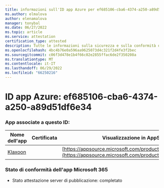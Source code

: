 ```yaml
---
title: informazioni sull'ID app Azure per ef685106-cba6-4374-a250-a89d51df6e34
ms.author: elmalova
author: elenamalova
manager: tonybal
ms.date: 06/27/2022
ms.topic: article
ms.service: attestation
certification_type: attested
description: Tutte le informazioni sulla sicurezza e sulla conformità disponibili per ef685106-cba6-4374-a250-a89d51df6e34.
ms.openlocfilehash: 4bc4b76e0a596aa9625073d4c321f2d4fe3f2bec
ms.sourcegitcommit: c06f3d478e1b4f66c02e2855ffac6de2f350208a
ms.translationtype: MT
ms.contentlocale: it-IT
ms.lasthandoff: 06/29/2022
ms.locfileid: "66250216"
---
```

# <a name="azure-app-id-ef685106-cba6-4374-a250-a89d51df6e34"></a>ID app Azure: ef685106-cba6-4374-a250-a89d51df6e34


### <a name="apps-associated-with-this-id"></a>App associate a questo ID:
| **Nome dell'app** | **Certificata** | **Visualizzazione in AppSource** |
|--------------|---------------|-----------------------|
| [Klaxoon](../forward/WA104382058.md) |  | [https://appsource.microsoft.com/product/office/WA104382058](https://appsource.microsoft.com/product/office/WA104382058) |

### <a name="microsoft-365-app-compliance-status"></a>Stato di conformità dell'app Microsoft 365
- Stato attestazione server di pubblicazione: completato
